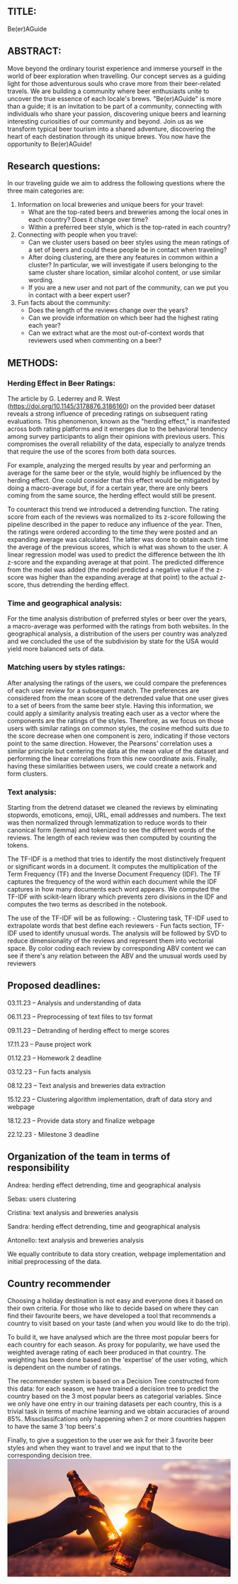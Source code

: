 ## TITLE:
Be(er)AGuide

## ABSTRACT:
Move beyond the ordinary tourist experience and immerse yourself in the world of beer exploration when travelling. Our concept serves as a guiding light for those adventurous souls who crave more from their beer-related travels. We are building a community where beer enthusiasts unite to uncover the true essence of each locale's brews. "Be(er)AGuide" is more than a guide; it is an invitation to be part of a community, connecting with individuals who share your passion, discovering unique beers and learning interesting curiosities of our community and beyond. Join us as we transform typical beer tourism into a shared adventure, discovering the heart of each destination through its unique brews. You now have the opportunity to Be(er)AGuide!
 
## Research questions:
In our traveling guide we aim to address the following questions where the three main categories are:
1. Information on local breweries and unique beers for your travel:
    - What are the top-rated beers and breweries among the local ones in each country? Does it change over time?
    - Within a preferred beer style, which is the top-rated in each country?
2. Connecting with people when you travel:
    - Can we cluster users based on beer styles using the mean ratings of a set of beers and could these people be in contact when traveling? 
    - After doing clustering, are there any features in common within a cluster? In particular, we will investigate if users belonging to the same cluster share location, similar alcohol content, or use similar wording.
    - If you are a new user and not part of the community, can we put you in contact with a beer expert user?
3. Fun facts about the community:
    - Does the length of the reviews change over the years?
    - Can we provide information on which beer had the highest rating each year? 
    - Can we extract what are the most out-of-context words that reviewers used when commenting on a beer?

 
## METHODS:

### Herding Effect in Beer Ratings:
The article by G. Lederrey and R. West (https://doi.org/10.1145/3178876.3186160) on the provided beer dataset reveals a strong influence of preceding ratings on subsequent rating evaluations. This phenomenon, known as the "herding effect," is manifested across both rating platforms and it emerges due to the behavioral tendency among survey participants to align their opinions with previous users. This compromises the overall reliability of the data, especially to analyze trends that require the use of the scores from both data sources.  

For example, analyzing the merged results by year and performing an average for the same beer or the style, would highly be influenced by the herding effect. One could consider that this effect would be mitigated by doing a macro-average but, if for a certain year, there are only beers coming from the same source, the herding effect would still be present.

To counteract this trend we introduced a detrending function. The rating score from each of the reviews was normalized to its z-score following the pipeline described in the paper to reduce any influence of the year. Then, the ratings were ordered according to the time they were posted and an expanding average was calculated. The latter was done to obtain each time the average of the previous scores, which is what was shown to the user. A linear regression model was used to predict the difference between the ith z-score and the expanding average at that point. The predicted difference from the model was added (the model predicted a negative value if the z-score was higher than the expanding average at that point) to the actual z-score, thus detrending the herding effect.	

### Time and geographical analysis:
For the time analysis distribution of preferred styles or beer over the years, a macro-average was performed with the ratings from both websites. In the geographical analysis, a distribution of the users per country was analyzed and we concluded the use of the subdivision by state for the USA would yield more balanced sets of data.

### Matching users by styles ratings:
After analysing the ratings of the users, we could compare the preferences of each user review for a subsequent match. The preferences are considered from the mean score of the detrended value that one user gives to a set of beers from the same beer style. Having this information, we could apply a similarity analysis treating each user as a vector where the components are the ratings of the styles. Therefore, as we focus on those users with similar ratings on common styles, the cosine method suits due to the score decrease when one component is zero, indicating if those vectors point to the same direction. However, the Pearsons’ correlation uses a similar principle but centering the data at the mean value of the dataset and performing the linear correlations from this new coordinate axis. Finally, having these similarities between users, we could create a network and form clusters.

### Text analysis:
Starting from the detrend dataset we cleaned the reviews by eliminating stopwords, emoticons, emoji, URL, email addresses and numbers. The text was then normalized through lemmatization to reduce words to their canonical form (lemma) and tokenized to see the different words of the reviews. The length of each review was then computed by counting the tokens. 

The TF-IDF is a method that tries to identify the most distinctively frequent or significant words in a document. It computes the multiplication of the Term Frequency (TF) and the Inverse Document Frequency (IDF). The TF captures the frequency of the word within each document while the IDF captures in how many documents each word appears. We computed the TF-IDF with scikit-learn library which prevents zero divisions in the IDF and computes the two terms as described in the notebook.

The use of the TF-IDF will be as following:
    - Clustering task, TF-IDF used to extrapolate words that best define each reviewers
    - Fun facts section, TF-IDF used to identify unusual words. The analysis will be followed by SVD to reduce dimensionality of the reviews and represent them into vectorial space. By color coding each review by corresponding ABV content we can see if there's any relation between the ABV and the unusual words used by reviewers


## Proposed deadlines:
 
03.11.23 – Analysis and understanding of data
 
06.11.23 – Preprocessing of text files to tsv format
 
09.11.23 – Detranding of herding effect to merge scores
 
17.11.23 – Pause project work
 
01.12.23 – Homework 2 deadline
  
03.12.23 – Fun facts analysis
 
08.12.23 – Text analysis and breweries data extraction

15.12.23 – Clustering algorithm implementation, draft of data story and webpage 
 
18.12.23 – Provide data story and finalize webpage
 
22.12.23 - Milestone 3 deadline
 
## Organization of the team in terms of responsibility
 
Andrea: herding effect detrending, time and geographical analysis

Sebas: users clustering

Cristina: text analysis and breweries analysis 

Sandra: herding effect detrending, time and geographical analysis

Antonello: text analysis and breweries analysis
 
We equally contribute to data story creation, webpage implementation and initial preprocessing of the data. 

## Country recommender

Choosing a holiday destination is not easy and everyone does it based on their own criteria. For those who like to decide based on where they can find their favourite beers, we have developed a tool that recommends a country to visit based on your taste (and when you would like to do the trip).

To build it, we have analysed which are the three most popular beers for each country for each season. As proxy for popularity, we have used the weighted average rating of each beer produced in that country. The weighting has been done based on the 'expertise' of the user voting, which is dependent on the number of ratings.

The recommender system is based on a Decision Tree constructed from this data: for each season, we have trained a decision tree to predict the country based on the 3 most popular beers as categorial variables. Since we only have one entry in our training datasets per each country, this is a trivial task in terms of machine learning and we obtain accuracies of around 85%. Missclassifcations only happening when 2 or more countries happen to have the same 3 'top beers'.s

Finally, to give a suggestion to the user we ask for their 3 favorite beer styles and when they want to travel and we input that to the corresponding decision tree.
![Country recommender site](figures/country_recommender.jpg)

